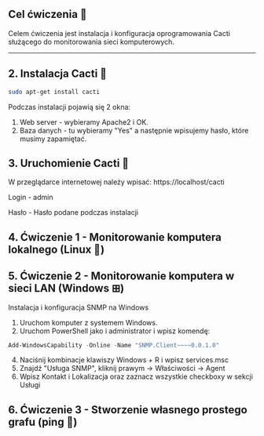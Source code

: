 ## Cel ćwiczenia 📖

Celem ćwiczenia jest instalacja i konfiguracja oprogramowania Cacti służącego do monitorowania sieci komputerowych.

---

## 2. Instalacja Cacti 🌵

```bash
sudo apt-get install cacti
```
Podczas instalacji pojawią się 2 okna:
1. Web server - wybieramy Apache2 i OK.
2. Baza danych - tu  wybieramy "Yes" a następnie wpisujemy hasło, które musimy zapamiętać.

## 3. Uruchomienie Cacti 🚀
W przeglądarce internetowej należy wpisać: https://localhost/cacti

Login - admin

Hasło - Hasło podane podczas instalacji

## 4. Ćwiczenie 1 - Monitorowanie komputera lokalnego (Linux 🐧)

## 5. Ćwiczenie 2 - Monitorowanie komputera w sieci LAN (Windows ⊞)

Instalacja i konfiguracja SNMP na Windows
1. Uruchom komputer z systemem Windows.
2. Uruchom PowerShell jako i administrator i wpisz komendę:
  ```PowerShell
  Add-WindowsCapability -Online -Name "SNMP.Client~~~~0.0.1.0"
  ```
4. Naciśnij kombinacje klawiszy Windows + R i wpisz services.msc
5. Znajdź "Usługa SNMP", kliknij prawym -> Właściwości -> Agent
6. Wpisz Kontakt i Lokalizacja oraz zaznacz wszystkie checkboxy w sekcji Usługi

## 6. Ćwiczenie 3 - Stworzenie własnego prostego grafu (ping 🏓)
